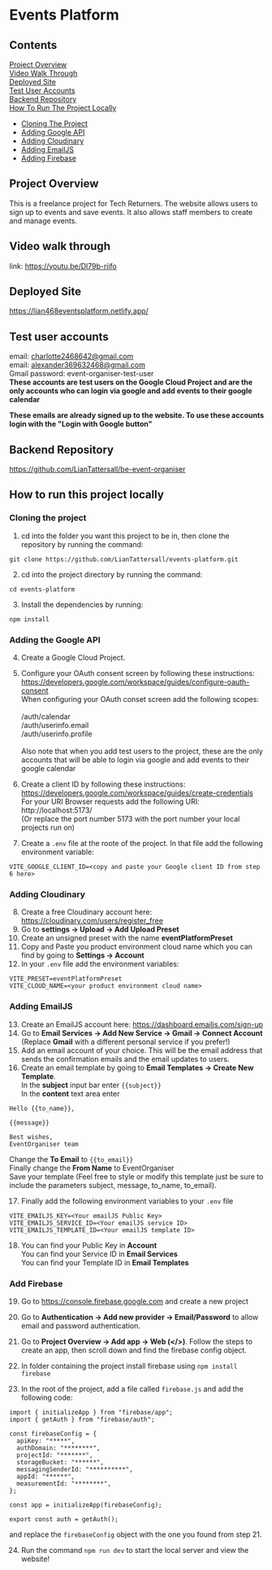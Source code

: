 # Events Platform

## Contents

[Project Overview](#project-overview) \
[Video Walk Through](#video-walkthrough) \
[Deployed Site](#deployed-site) \
[Test User Accounts](#test-user-accounts) \
[Backend Repository](#backend-repository) \
[How To Run The Project Locally](#how-to-run-this-project-locally)

- [Cloning The Project](#cloning-the-project)
- [Adding Google API](#adding-the-google-api)
- [Adding Cloudinary](#adding-cloudinary)
- [Adding EmailJS](#adding-emailjs)
- [Adding Firebase](#add-firebase)

## Project Overview

This is a freelance project for Tech Returners. The website allows users to sign up to events and save events. It also allows staff members to create and manage events.

## Video walk through

link: https://youtu.be/Dl79b-riifo

## Deployed Site

https://lian468eventsplatform.netlify.app/

## Test user accounts

email: charlotte2468642@gmail.com \
email: alexander369632468@gmail.com \
Gmail password: event-organiser-test-user \
**These accounts are test users on the Google Cloud Project and are the only accounts who can login via google and add events to their google calendar**

**These emails are already signed up to the website. To use these accounts login with the "Login with Google button"**

## Backend Repository

https://github.com/LianTattersall/be-event-organiser

## How to run this project locally

### Cloning the project

1. cd into the folder you want this project to be in, then clone the repository by running the command:

```git
git clone https://github.com/LianTattersall/events-platform.git
```

2. cd into the project directory by running the command:

```
cd events-platform
```

3. Install the dependencies by running:

```
npm install
```

### Adding the Google API

4. Create a Google Cloud Project.

5. Configure your OAuth consent screen by following these instructions:
   https://developers.google.com/workspace/guides/configure-oauth-consent \
   When configuring your OAuth conset screen add the following scopes: \
   \
   /auth/calendar \
   /auth/userinfo.email \
   /auth/userinfo.profile \
   \
   Also note that when you add test users to the project, these are the only accounts that will be able to login via google and add events to their google calendar

6. Create a client ID by following these instructions: https://developers.google.com/workspace/guides/create-credentials \
   For your URI Browser requests add the following URI:
   http://localhost:5173/ \
   (Or replace the port number 5173 with the port number your local projects run on)

7. Create a `.env` file at the roote of the project. In that file add the following environment variable:

```
VITE_GOOGLE_CLIENT_ID=<copy and paste your Google client ID from step 6 here>
```

### Adding Cloudinary

8. Create a free Cloudinary account here: https://cloudinary.com/users/register_free
9. Go to **settings -> Upload -> Add Upload Preset**
10. Create an unsigned preset with the name **eventPlatformPreset**
11. Copy and Paste you product environment cloud name which you can find by going to **Settings -> Account**
12. In your `.env` file add the environment variables:

```
VITE_PRESET=eventPlatformPreset
VITE_CLOUD_NAME=<your product environment cloud name>
```

### Adding EmailJS

13. Create an EmailJS account here: https://dashboard.emailjs.com/sign-up
14. Go to **Email Services -> Add New Service -> Gmail -> Connect Account** (Replace **Gmail** with a different personal service if you prefer!)
15. Add an email account of your choice. This will be the email address that sends the confirmation emails and the email updates to users.
16. Create an email template by going to **Email Templates -> Create New Template**. \
    In the **subject** input bar enter `{{subject}}` \
    In the **content** text area enter

```
Hello {{to_name}},

{{message}}

Best wishes,
EventOrganiser team
```

Change the **To Email** to `{{to_email}}` \
Finally change the **From Name** to EventOrganiser \
Save your template (Feel free to style or modify this template just be sure to include the parameters subject, message, to_name, to_email).

17. Finally add the following environment variables to your `.env` file

```
VITE_EMAILJS_KEY=<Your emailJS Public Key>
VITE_EMAILJS_SERVICE_ID=<Your emailJS service ID>
VITE_EMAILJS_TEMPLATE_ID=<Your emailJS template ID>
```

18. You can find your Public Key in **Account** \
    You can find your Service ID in **Email Services** \
    You can find your Template ID in **Email Templates**

### Add Firebase

19. Go to https://console.firebase.google.com and create a new project

20. Go to **Authentication -> Add new provider -> Email/Password** to allow email and password authentication.

21. Go to **Project Overview -> Add app -> Web (</>)**. Follow the steps to create an app, then scroll down and find the firebase config object.

22. In folder containing the project install firebase using `npm install firebase`

23. In the root of the project, add a file called `firebase.js` and add the following code:

```
import { initializeApp } from "firebase/app";
import { getAuth } from "firebase/auth";

const firebaseConfig = {
  apiKey: "*****",
  authDomain: "********",
  projectId: "*******",
  storageBucket: "******",
  messagingSenderId: "**********",
  appId: "******",
  measurementId: "********",
};

const app = initializeApp(firebaseConfig);

export const auth = getAuth();
```

and replace the `firebaseConfig` object with the one you found from step 21.

24. Run the command `npm run dev` to start the local server and view the website!
